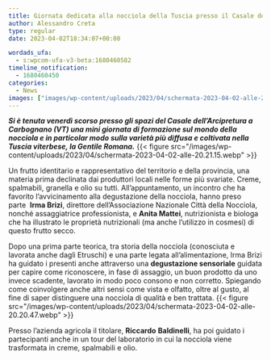 ```yaml
---
title: Giornata dedicata alla nocciola della Tuscia presso il Casale dell’Arcipretura
author: Alessandro Creta
type: regular
date: 2023-04-02T18:34:07+00:00

wordads_ufa:
  - s:wpcom-ufa-v3-beta:1680460582
timeline_notification:
  - 1680460450
categories:
  - News
images: ["images/wp-content/uploads/2023/04/schermata-2023-04-02-alle-20.17.09.webp"]
---
```

**_Si è tenuta venerdì scorso presso gli spazi del Casale dell’Arcipretura a Carbognano (VT) una mini giornata di formazione sul mondo della nocciola e in particolar modo sulla varietà più diffusa e coltivata nella Tuscia viterbese, la Gentile Romana._** 
{{< figure src="/images/wp-content/uploads/2023/04/schermata-2023-04-02-alle-20.21.15.webp" >}}
 

Un frutto identitario e rappresentativo del territorio e della provincia, una materia prima declinata dai produttori locali nelle forme più svariate. Creme, spalmabili, granella e olio su tutti. All’appuntamento, un incontro che ha favorito l’avvicinamento alla degustazione della nocciola, hanno preso parte  **Irma Brizi**, direttore dell’Associazione Nazionale Città della Nocciola, nonché assaggiatrice professionista, e **Anita Mattei**, nutrizionista e biologa che ha illustrato le proprietà nutrizionali (ma anche l’utilizzo in cosmesi) di questo frutto secco. 

Dopo una prima parte teorica, tra storia della nocciola (conosciuta e lavorata anche dagli Etruschi) e una parte legata all’alimentazione, Irma Brizi ha guidato i presenti anche attraverso una **degustazione sensoriale** guidata per capire come riconoscere, in fase di assaggio, un buon prodotto da uno invece scadente, lavorato in modo poco consono e non corretto. Spiegando come coinvolgere anche altri sensi come vista e olfatto, oltre al gusto, al fine di saper distinguere una nocciola di qualità e ben trattata. 
{{< figure src="/images/wp-content/uploads/2023/04/schermata-2023-04-02-alle-20.20.47.webp" >}}
 

Presso l’azienda agricola il titolare, **Riccardo** **Baldinelli**, ha poi guidato i partecipanti anche in un tour del laboratorio in cui la nocciola viene trasformata in creme, spalmabili e olio. 